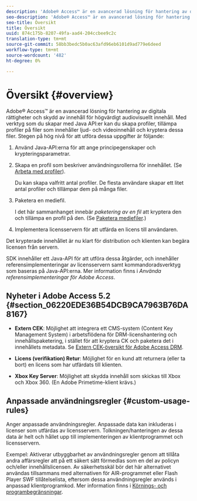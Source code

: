 ```yaml
---
description: 'Adobe® Access™ är en avancerad lösning för hantering av digitala rättigheter och skydd av innehåll för högvärdigt audiovisuellt innehåll. Med verktyg som du skapar med Java API:er kan du skapa profiler, tillämpa profiler på filer som innehåller ljud- och videoinnehåll och kryptera dessa filer. Stegen på hög nivå för att utföra dessa uppgifter är följande '
seo-description: 'Adobe® Access™ är en avancerad lösning för hantering av digitala rättigheter och skydd av innehåll för högvärdigt audiovisuellt innehåll. Med verktyg som du skapar med Java API:er kan du skapa profiler, tillämpa profiler på filer som innehåller ljud- och videoinnehåll och kryptera dessa filer. Stegen på hög nivå för att utföra dessa uppgifter är följande '
seo-title: Översikt
title: Översikt
uuid: 874c175b-8207-49fa-aad4-204ccbee9c2c
translation-type: tm+mt
source-git-commit: 58bb3bedc5b0ac63afd96eb6101d9ad779e6deed
workflow-type: tm+mt
source-wordcount: '482'
ht-degree: 0%

---
```



# Översikt {#overview}

Adobe® Access™ är en avancerad lösning för hantering av digitala rättigheter och skydd av innehåll för högvärdigt audiovisuellt innehåll. Med verktyg som du skapar med Java API:er kan du skapa profiler, tillämpa profiler på filer som innehåller ljud- och videoinnehåll och kryptera dessa filer. Stegen på hög nivå för att utföra dessa uppgifter är följande:

1. Använd Java-API:erna för att ange principegenskaper och krypteringsparametrar.
1. Skapa en profil som beskriver användningsrollerna för innehållet. (Se [Arbeta med profiler](../../aaxs-protecting-content/content-working-with-policies/content-working-with-policies-overview.md)).

   Du kan skapa valfritt antal profiler. De flesta användare skapar ett litet antal profiler och tillämpar dem på många filer.

1. Paketera en mediefil.

   I det här sammanhanget innebär *paketering av en fil* att kryptera den och tillämpa en profil på den. (Se [Paketera mediefiler](../../aaxs-protecting-content/content-packaging-media-files/content-packaging-media-files-overview.md).)

1. Implementera licensservern för att utfärda en licens till användaren.

Det krypterade innehållet är nu klart för distribution och klienten kan begära licensen från servern.

SDK innehåller ett Java-API för att utföra dessa åtgärder, och innehåller referensimplementeringar av licensservern samt kommandoradsverktyg som baseras på Java-API:erna. Mer information finns i *Använda referensimplementeringar för Adobe Access*.

## Nyheter i Adobe Access 5.2 {#section_06220EDE36B54DCB9CA7963B76DA8167}

* **Extern CEK**: Möjlighet att integrera ett CMS-system (Content Key Management System) i arbetsflödena för DRM-licenshantering och innehållspaketering, i stället för att kryptera CK och paketera det i innehållets metadata. Se [Extern CEK-översikt för Adobe Access DRM](../../aaxs-drm-xkey-mgmt/aaxs-drm-using-external-cek-overview.md).

* **Licens (verifikation) Retur**: Möjlighet för en kund att returnera (eller ta bort) en licens som har utfärdats till klienten.
* **Xbox Key Server**: Möjlighet att skydda innehåll som skickas till Xbox och Xbox 360. (En Adobe Primetime-klient krävs.)

## Anpassade användningsregler {#custom-usage-rules}

Anger anpassade användningsregler. Anpassade data kan inkluderas i licenser som utfärdas av licensservern. Tolkningen/hanteringen av dessa data är helt och hållet upp till implementeringen av klientprogrammet och licensservern.

Exempel: Aktiverar utbyggbarhet av användningsregler genom att tillåta andra affärsregler att på ett säkert sätt förmedlas som en del av policyn och/eller innehållslicensen. Av säkerhetsskäl bör det här alternativet användas tillsammans med alternativen för AIR-programmet eller Flash Player SWF tillåtelselista, eftersom dessa användningsregler används i anpassad klientprogramkod. Mer information finns i [Körnings- och programbegränsningar](../../aaxs-protecting-content/content-introduction/content-usage-rules/content-runtime-application-restrictions/content-allowlist-air.md).
